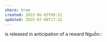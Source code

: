 ```yaml
---
share: true
created: 2023-06-03T09:51
updated: 2025-07-09T17:32
---
```

is released in anticipation of a reward
Nguồn:: 
